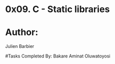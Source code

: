 # 0x09. C - Static libraries

# Author:
Julien Barbier

#Tasks Completed By:
Bakare Aminat Oluwatoyosi

